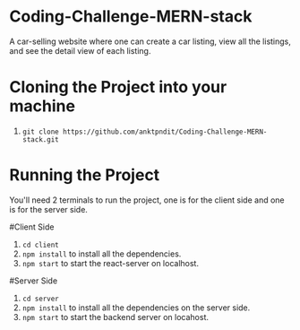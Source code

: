 # Coding-Challenge-MERN-stack
A car-selling website where one can create a car listing, view all the listings, and see the detail view of each listing.


# Cloning the Project into your machine
1. ```git clone https://github.com/anktpndit/Coding-Challenge-MERN-stack.git```

# Running the Project

You'll need 2 terminals to run the project, one is for the client side and one is for the server side.

#Client Side
1. ```cd client``` 
2. ```npm install``` to install all the dependencies.
3. ```npm start``` to start the react-server on localhost.

#Server Side
1. ```cd server```
2. ```npm install``` to install all the dependencies on the server side.
3. ```npm start``` to start the backend server on locahost.

